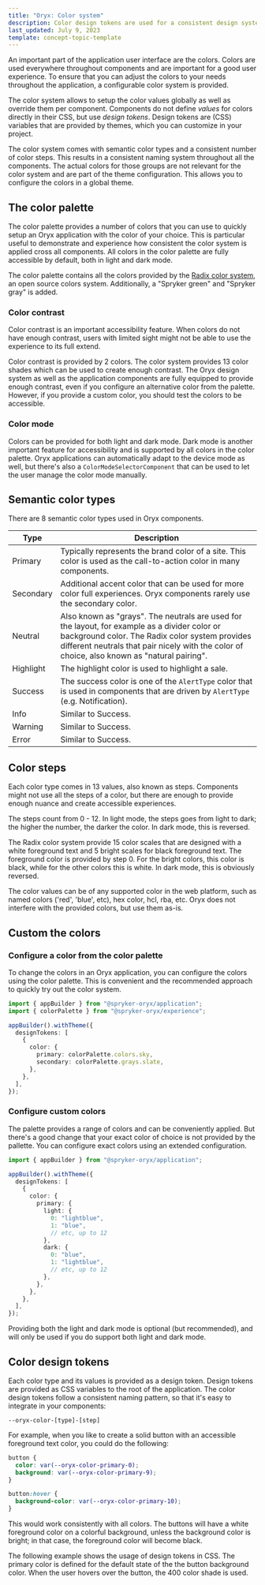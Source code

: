 ```yaml
---
title: "Oryx: Color system"
description: Color design tokens are used for a consistent design system through the components in Oryx applications
last_updated: July 9, 2023
template: concept-topic-template
---
```


An important part of the application user interface are the colors. Colors are used everywhere throughout components and are important for a good user experience. To ensure that you can adjust the colors to your needs throughout the application, a configurable color system is provided.

The color system allows to setup the color values globally as well as override them per component. Components do not define _values_ for colors directly in their CSS, but use _design tokens_. Design tokens are (CSS) variables that are provided by themes, which you can customize in your project.

The color system comes with semantic color types and a consistent number of color steps. This results in a consistent naming system throughout all the components. The actual colors for those groups are not relevant for the color system and are part of the theme configuration. This allows you to configure the colors in a global theme.

## The color palette

The color palette provides a number of colors that you can use to quickly setup an Oryx application with the color of your choice. This is particular useful to demonstrate and experience how consistent the color system is applied cross all components. All colors in the color palette are fully accessible by default, both in light and dark mode.

The color palette contains all the colors provided by the [Radix color system](https://www.radix-ui.com/docs/colors/overview/installation), an open source colors system. Additionally, a "Spryker green" and "Spryker gray" is added.

### Color contrast

Color contrast is an important accessibility feature. When colors do not have enough contrast, users with limited sight might not be able to use the experience to its full extend.

Color contrast is provided by 2 colors. The color system provides 13 color shades which can be used to create enough contrast. The Oryx design system as well as the application components are fully equipped to provide enough contrast, even if you configure an alternative color from the palette. However, if you provide a custom color, you should test the colors to be accessible.

### Color mode

Colors can be provided for both light and dark mode. Dark mode is another important feature for accessibility and is supported by all colors in the color palette. Oryx applications can automatically adapt to the device mode as well, but there's also a `ColorModeSelectorComponent` that can be used to let the user manage the color mode manually.

## Semantic color types

There are 8 semantic color types used in Oryx components.

| Type      | Description                                                                                                                                                                                                                                     |
| --------- | ----------------------------------------------------------------------------------------------------------------------------------------------------------------------------------------------------------------------------------------------- |
| Primary   | Typically represents the brand color of a site. This color is used as the call-to-action color in many components.                                                                                                                              |
| Secondary | Additional accent color that can be used for more color full experiences. Oryx components rarely use the secondary color.                                                                                                                       |
| Neutral   | Also known as "grays". The neutrals are used for the layout, for example as a divider color or background color. The Radix color system provides different neutrals that pair nicely with the color of choice, also known as "natural pairing". |
| Highlight | The highlight color is used to highlight a sale.                                                                                                                                                                                                |
| Success   | The success color is one of the `AlertType` color that is used in components that are driven by `AlertType` (e.g. Notification).                                                                                                                |
| Info      | Similar to Success.                                                                                                                                                                                                                             |
| Warning   | Similar to Success.                                                                                                                                                                                                                             |
| Error     | Similar to Success.                                                                                                                                                                                                                             |

## Color steps

Each color type comes in 13 values, also known as steps. Components might not use all the steps of a color, but there are enough to provide enough nuance and create accessible experiences.

The steps count from 0 - 12. In light mode, the steps goes from light to dark; the higher the number, the darker the color. In dark mode, this is reversed.

The Radix color system provide 15 color scales that are designed with a white foreground text and 5 bright scales for black foreground text. The foreground color is provided by step 0. For the bright colors, this color is black, while for the other colors this is white. In dark mode, this is obviously reversed.

The color values can be of any supported color in the web platform, such as named colors ('red', 'blue', etc), hex color, hcl, rba, etc. Oryx does not interfere with the provided colors, but use them as-is.

## Custom the colors

### Configure a color from the color palette

To change the colors in an Oryx application, you can configure the colors using the color palette. This is convenient and the recommended approach to quickly try out the color system.

```ts
import { appBuilder } from "@spryker-oryx/application";
import { colorPalette } from "@spryker-oryx/experience";

appBuilder().withTheme({
  designTokens: [
    {
      color: {
        primary: colorPalette.colors.sky,
        secondary: colorPalette.grays.slate,
      },
    },
  ],
});
```

### Configure custom colors

The palette provides a range of colors and can be conveniently applied. But there's a good change that your exact color of choice is not provided by the pallette. You can configure exact colors using an extended configuration.

```ts
import { appBuilder } from "@spryker-oryx/application";

appBuilder().withTheme({
  designTokens: [
    {
      color: {
        primary: {
          light: {
            0: "lightblue",
            1: "blue",
            // etc, up to 12
          },
          dark: {
            0: "blue",
            1: "lightblue",
            // etc, up to 12
          },
        },
      },
    },
  ],
});
```

Providing both the light and dark mode is optional (but recommended), and will only be used if you do support both light and dark mode.

## Color design tokens

Each color type and its values is provided as a design token. Design tokens are provided as CSS variables to the root of the application. The color design tokens follow a consistent naming pattern, so that it's easy to integrate in your components:

`--oryx-color-[type]-[step]`

For example, when you like to create a solid button with an accessible foreground text color, you could do the following:

```css
button {
  color: var(--oryx-color-primary-0);
  background: var(--oryx-color-primary-9);
}

button:hover {
  background-color: var(--oryx-color-primary-10);
}
```

This would work consistently with all colors. The buttons will have a white foreground color on a colorful background, unless the background color is bright; in that case, the foreground color will become black.

The following example shows the usage of design tokens in CSS. The primary color is defined for the default state of the the button background color. When the user hovers over the button, the 400 color shade is used.
